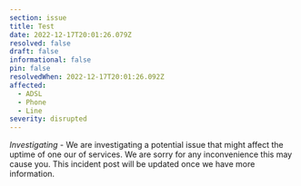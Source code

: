 ```yaml
---
section: issue
title: Test
date: 2022-12-17T20:01:26.079Z
resolved: false
draft: false
informational: false
pin: false
resolvedWhen: 2022-12-17T20:01:26.092Z
affected:
  - ADSL
  - Phone
  - Line
severity: disrupted
---
```

*Investigating* - We are investigating a potential issue that might affect the uptime of one our of services. We are sorry for any inconvenience this may cause you. This incident post will be updated once we have more information.